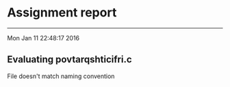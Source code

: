 # Assignment report
---
Mon Jan 11 22:48:17 2016

## Evaluating povtarqshticifri.c

File doesn't match naming convention

